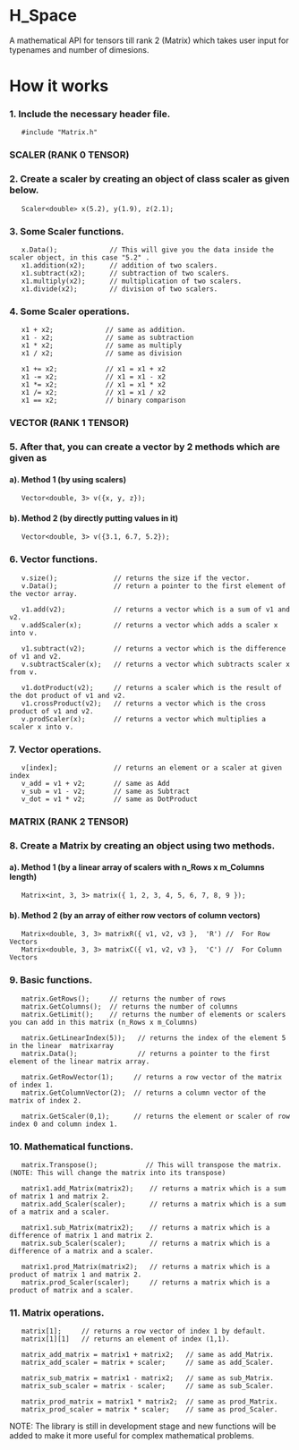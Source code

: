 # H_Space

A mathematical API for tensors till rank 2 (Matrix) which takes user input for typenames and number of dimesions.

# How it works

### 1. Include the necessary header file.

       #include "Matrix.h"
       
### SCALER (RANK 0 TENSOR)   
       
### 2. Create a scaler by creating an object of class scaler as given below.

       Scaler<double> x(5.2), y(1.9), z(2.1);   
       
### 3. Some Scaler functions.
       
       x.Data();             // This will give you the data inside the scaler object, in this case "5.2" .
       x1.addition(x2);      // addition of two scalers.
       x1.subtract(x2);      // subtraction of two scalers.
       x1.multiply(x2);      // multiplication of two scalers.
       x1.divide(x2);        // division of two scalers.
  
### 4. Some Scaler operations.

       x1 + x2;             // same as addition.
       x1 - x2;             // same as subtraction
       x1 * x2;             // same as multiply
       x1 / x2;             // same as division
       
       x1 += x2;            // x1 = x1 + x2
       x1 -= x2;            // x1 = x1 - x2
       x1 *= x2;            // x1 = x1 * x2
       x1 /= x2;            // x1 = x1 / x2
       x1 == x2;            // binary comparison
       
### VECTOR  (RANK 1 TENSOR) 
       
### 5. After that, you can create a vector by 2 methods which are given as

#### a). Method 1 (by using scalers)

       Vector<double, 3> v({x, y, z});
       
#### b). Method 2 (by directly putting values in it)

       Vector<double, 3> v({3.1, 6.7, 5.2});

### 6. Vector functions.
 
       v.size();              // returns the size if the vector.
       v.Data();              // return a pointer to the first element of the vector array.
       
       v1.add(v2);            // returns a vector which is a sum of v1 and v2.
       v.addScaler(x);        // returns a vector which adds a scaler x into v. 
       
       v1.subtract(v2);       // returns a vector which is the difference of v1 and v2.
       v.subtractScaler(x);   // returns a vector which subtracts scaler x from v.
       
       v1.dotProduct(v2);     // returns a scaler which is the result of the dot product of v1 and v2.
       v1.crossProduct(v2);   // returns a vector which is the cross product of v1 and v2.
       v.prodScaler(x);       // returns a vector which multiplies a scaler x into v.

### 7. Vector operations.

       v[index];              // returns an element or a scaler at given index
       v_add = v1 + v2;       // same as Add
       v_sub = v1 - v2;       // same as Subtract
       v_dot = v1 * v2;       // same as DotProduct

### MATRIX (RANK 2 TENSOR)

### 8. Create a Matrix by creating an object using two methods.

#### a). Method 1 (by a linear array of scalers with n_Rows x m_Columns length)

       Matrix<int, 3, 3> matrix({ 1, 2, 3, 4, 5, 6, 7, 8, 9 });
       
#### b). Method 2 (by an array of either row vectors of column vectors)

       Matrix<double, 3, 3> matrixR({ v1, v2, v3 },  'R') //  For Row Vectors
       Matrix<double, 3, 3> matrixC({ v1, v2, v3 },  'C') //  For Column Vectors
       
### 9. Basic functions. 

       matrix.GetRows();     // returns the number of rows
       matrix.GetColumns();  // returns the number of columns
       matrix.GetLimit();    // returns the number of elements or scalers you can add in this matrix (n_Rows x m_Columns)
       
       matrix.GetLinearIndex(5));   // returns the index of the element 5 in the linear  matrixarray
       matrix.Data();               // returns a pointer to the first element of the linear matrix array.
       
       matrix.GetRowVector(1);     // returns a row vector of the matrix of index 1.
       matrix.GetColumnVector(2);  // returns a column vector of the matrix of index 2.
       
       matrix.GetScaler(0,1);      // returns the element or scaler of row index 0 and column index 1.
       
### 10. Mathematical functions.

       matrix.Transpose();            // This will transpose the matrix. (NOTE: This will change the matrix into its transpose)
       
       matrix1.add_Matrix(matrix2);    // returns a matrix which is a sum of matrix 1 and matrix 2.
       matrix.add_Scaler(scaler);      // returns a matrix which is a sum of a matrix and a scaler.
       
       matrix1.sub_Matrix(matrix2);    // returns a matrix which is a difference of matrix 1 and matrix 2.
       matrix.sub_Scaler(scaler);      // returns a matrix which is a difference of a matrix and a scaler.
       
       matrix1.prod_Matrix(matrix2);   // returns a matrix which is a product of matrix 1 and matrix 2.
       matrix.prod_Scaler(scaler);     // returns a matrix which is a product of matrix and a scaler.
       
### 11. Matrix operations.

       matrix[1];     // returns a row vector of index 1 by default.
       matrix[1][1]   // returns an element of index (1,1). 
       
       matrix_add_matrix = matrix1 + matrix2;   // same as add_Matrix.
       matrix_add_scaler = matrix + scaler;     // same as add_Scaler.
       
       matrix_sub_matrix = matrix1 - matrix2;   // same as sub_Matrix.
       matrix_sub_scaler = matrix - scaler;     // same as sub_Scaler.
       
       matrix_prod_matrix = matrix1 * matrix2;  // same as prod_Matrix.
       matrix_prod_scaler = matrix * scaler;    // same as prod_Scaler.
       
 NOTE: The library is still in development stage and new functions will be added to make it more useful for complex mathematical problems.
